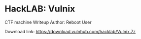 # HackLAB: Vulnix
CTF machine Writeup
Author: Reboot User

Download link: https://download.vulnhub.com/hacklab/Vulnix.7z
